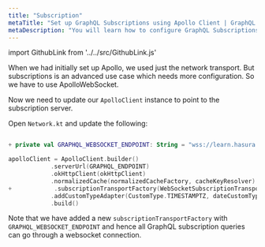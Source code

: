 ```yaml
---
title: "Subscription"
metaTitle: "Set up GraphQL Subscriptions using Apollo Client | GraphQL Android Apollo Tutorial"
metaDescription: "You will learn how to configure GraphQL Subscriptions using Android Apollo Client by installing dependencies like subscriptionTransportFactory. This will also have authorization token setup"
---
```


import GithubLink from '../../src/GithubLink.js'

When we had initially set up Apollo, we used just the network transport. But subscriptions is an advanced use case which needs more configuration. So we have to use ApolloWebSocket.

Now we need to update our `ApolloClient` instance to point to the subscription server.

Open `Network.kt` and update the following:

<GithubLink link="https://github.com/hasura/learn-graphql/blob/master/tutorials/mobile/android-apollo/app-final/app/src/main/java/com/hasura/todo/Todo/network/Network.kt" text="Network.kt" />

```kotlin

+ private val GRAPHQL_WEBSOCKET_ENDPOINT: String = "wss://learn.hasura.io/graphql"

apolloClient = ApolloClient.builder()
            .serverUrl(GRAPHQL_ENDPOINT)
            .okHttpClient(okHttpClient)
            .normalizedCache(normalizedCacheFactory, cacheKeyResolver)
+            .subscriptionTransportFactory(WebSocketSubscriptionTransport.Factory(GRAPHQL_WEBSOCKET_ENDPOINT, okHttpClient))
            .addCustomTypeAdapter(CustomType.TIMESTAMPTZ, dateCustomTypeAdapter)
            .build()
```

Note that we have added a new `subscriptionTransportFactory` with `GRAPHQL_WEBSOCKET_ENDPOINT` and hence all GraphQL subscription queries can go through a websocket connection.
